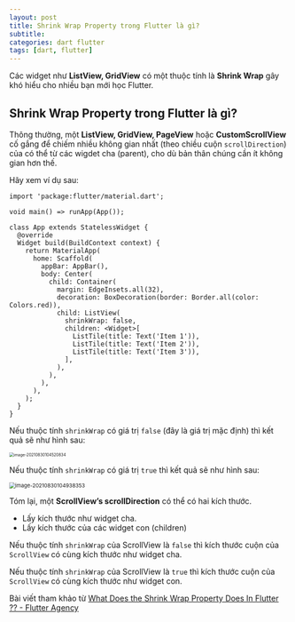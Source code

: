 ```yaml
---
layout: post
title: Shrink Wrap Property trong Flutter là gì?
subtitle: 
categories: dart flutter
tags: [dart, flutter]
---
```


Các widget như **ListView, GridView** có một thuộc tính là **Shrink Wrap** gây khó hiểu cho nhiều bạn mới học Flutter.

## Shrink Wrap Property trong Flutter là gì?

Thông thường, một **ListView, GridView, PageView** hoặc **CustomScrollView** cố gắng để chiếm nhiều không gian nhất (theo chiều cuộn `scrollDirection`) của có thể từ các wigdet cha (parent), cho dù bản thân chúng cần ít không gian hơn thế.

Hãy xem ví dụ sau:

```
import 'package:flutter/material.dart';

void main() => runApp(App());

class App extends StatelessWidget {
  @override
  Widget build(BuildContext context) {
    return MaterialApp(
      home: Scaffold(
        appBar: AppBar(),
        body: Center(
          child: Container(
            margin: EdgeInsets.all(32),
            decoration: BoxDecoration(border: Border.all(color: Colors.red)),
            child: ListView(
              shrinkWrap: false,
              children: <Widget>[
                ListTile(title: Text('Item 1')),
                ListTile(title: Text('Item 2')),
                ListTile(title: Text('Item 3')),
              ],
            ),
          ),
        ),
      ),
    );
  }
}
```

Nếu thuộc tính `shrinkWrap` có giá trị `false` (đây là giá trị mặc định) thì kết quả sẽ như hình sau:

<img src="https://divin.dev/assets/images/image-20210830104520834.png" alt="image-20210830104520834" style="zoom:50%;" />

Nếu thuộc tính `shrinkWrap` có giá trị `true` thì kết quả sẽ như hình sau:

<img src="https://divin.dev/assets/images/image-20210830104938353.png" alt="image-20210830104938353" style="zoom:67%;" />

Tóm lại, một **ScrollView’s scrollDirection** có thể có hai kích thước.

- Lấy kích thước như widget cha.
- Lấy kích thước của các widget con (children)

Nếu thuộc tính `shrinkWrap` của ScrollView là `false` thì kích thước cuộn của `ScrollView` có cùng kích thước như widget cha.

Nếu thuộc tính `shrinkWrap` của ScrollView là `true` thì kích thước cuộn của `ScrollView` có cùng kích thước như widget con.

Bài viết tham khảo từ [What Does the Shrink Wrap Property Does In Flutter ?? - Flutter Agency](https://flutteragency.com/what-does-the-shrink-wrap-property-does/)
